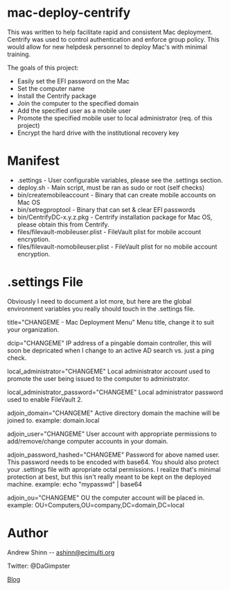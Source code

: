 mac-deploy-centrify
=======

This was written to help facilitate rapid and consistent  Mac deployment. Centrify
was used to control authentication and enforce group policy. This would allow
for new helpdesk personnel to deploy Mac's with minimal training. 

The goals of this project:

* Easily set the EFI password on the Mac
* Set the computer name
* Install the Centrify package
* Join the computer to the specified domain
* Add the specified user as a mobile user
* Promote the specified mobile user to local administrator (req. of this project)
* Encrypt the hard drive with the institutional recovery key

Manifest
========

* .settings - User configurable variables, please see the .settings section.
* deploy.sh - Main script, must be ran as sudo or root (self checks)
* bin/createmobileaccount - Binary that can create mobile accounts on Mac OS
* bin/setregproptool - Binary that can set & clear EFI passwords
* bin/CentrifyDC-x.y.z.pkg - Centrify installation package for Mac OS, please obtain this from Centrify.
* files/filevault-mobileuser.plist - FileVault plist for mobile account encryption.
* files/filevault-nomobileuser.plist - FileVault plist for no mobile account encryption.

.settings File
========

Obviously I need to document a lot more, but here are the global environment variables
you really should touch in the .settings file. 

title="CHANGEME - Mac Deployment Menu"
Menu title, change it to suit your organization.

dcip="CHANGEME"
IP address of a pingable domain controller, this will soon be depricated 
when I change to an active AD search vs. just a ping check.

local_administrator="CHANGEME"
Local administrator account used to promote the user being issued to the computer
to administrator.

local_administrator_password="CHANGEME"
Local administrator password used to enable FileVault 2.

adjoin_domain="CHANGEME"
Active directory domain the machine will be joined to.
example: domain.local

adjoin_user="CHANGEME"
User account with appropriate permissions to add/remove/change computer accounts in
your domain.

adjoin_password_hashed="CHANGEME"
Password for above named user. This password needs to be encoded with base64.
You should also protect your .settings file with apropriate octal permissions.
I realize that's minimal protection at best, but this isn't really meant to be
kept on the deployed machine.
example: echo "mypasswd" | base64

adjoin_ou="CHANGEME"
OU the computer account will be placed in. 
example: OU=Computers,OU=company,DC=domain,DC=local

Author
======

Andrew Shinn -- ashinn@ecimulti.org

Twitter: @DaGimpster

[Blog](http://www.ecimulti.org/blog)
